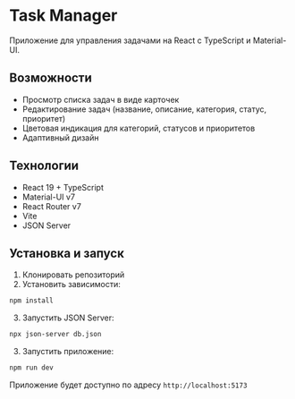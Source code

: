 # Task Manager

Приложение для управления задачами на React с TypeScript и Material-UI.

## Возможности

- Просмотр списка задач в виде карточек
- Редактирование задач (название, описание, категория, статус, приоритет)
- Цветовая индикация для категорий, статусов и приоритетов
- Адаптивный дизайн

## Технологии

- React 19 + TypeScript
- Material-UI v7
- React Router v7
- Vite
- JSON Server

## Установка и запуск
1. Клонировать репозиторий
2. Установить зависимости:
```bash
npm install
```

3. Запустить JSON Server:
```bash
npx json-server db.json
```

3. Запустить приложение:
```bash
npm run dev
```

Приложение будет доступно по адресу `http://localhost:5173`
